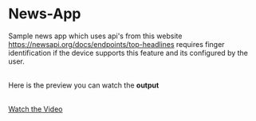 # News-App

Sample news app which uses api's from this website https://newsapi.org/docs/endpoints/top-headlines
requires finger identification if the device supports this feature and its configured by the user.

<br/> Here is the preview you can watch the **output**
<br/><br/>

[Watch the Video](https://github.com/BilalZurmati/News-App/blob/main/news_app.mp4)

